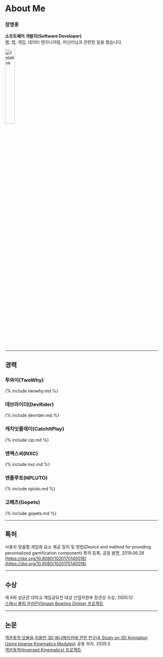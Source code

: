 
# About Me

### 장명훈  
**소프트웨어 개발자(Software Developer)**  
웹, 앱, 게임, 데이터 엔지니어링, 머신러닝과 관련된 일을 했습니다.   

<img src='{{ "/assets/images/profile.png" | relative_url }}' alt='relative' width="25%">

---

## 경력

### 투와이(TwoWhy)
{% include twowhy.md %}

### 데브라이더(DevRider)
{% include devrider.md %}

### 캐치잇플레이(CatchItPlay)
{% include cip.md %}

### 엔엑스씨(NXC)
{% include nxc.md %}

### 엔플루토(NPLUTO)
{% include npluto.md %}

### 고페츠(Gopets)
{% include gopets.md %}

---

## 특허
사용자 맞춤형 게임화 요소 제공 장치 및 방법(Device and method for providing personalized gamification component) 특허 등록, 공동 발명, 2019.06.28    
[https://doi.org/10.8080/1020170140018](https://doi.org/10.8080/1020170140018)  

---

## 수상
제 6회 성균관 대학교 게임공모전 대상 산업자원부 장관상 수상, 2005.12  
[스매시 볼링 온라인(Smash Bowling Online) 프로젝트](/projects/game/smash_bowling.html)  

---

## 논문
[역운동학 모듈을 이용한 3D 애니메이션에 관한 연구(A Study on 3D Animation Using Inverse Kinematics Modules)](http://www.dbpia.co.kr/Journal/ArticleDetail/NODE01616414) 공동 저자, 2005.5  
[역운동학(Inversed Kinematics) 프로젝트](/projects/game/ik.html)  

